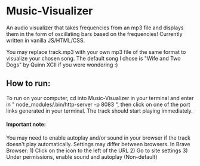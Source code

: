# Music-Visualizer

An audio visualizer that takes frequencies from an mp3 file and displays them in the form of oscillating bars based on the frequencies! Currently written in vanilla JS/HTML/CSS.

You may replace track.mp3 with your own mp3 file of the same format to visualize your chosen song. The default song I chose is "Wife and Two Dogs" by Quinn XCII if you were wondering :)

## How to run:
To run on your computer, cd into Music-Visualizer in your terminal and enter in " node_modules/.bin/http-server -p 8083 ", then click on one of the port links generated in your terminal. The track should start playing immediately.

#### Important note: 
You may need to enable autoplay and/or sound in your browser if the track doesn't play automatically. Settings may differ between browsers. In Brave Browser:
    1) Click on the icon to the left of the URL
    2) Go to site settings 
    3) Under permissions, enable sound and autoplay (Non-default)